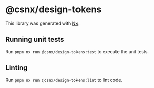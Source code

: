 # @csnx/design-tokens

This library was generated with [Nx](https://nx.dev).

## Running unit tests

Run `pnpm nx run @csnx/design-tokens:test` to execute the unit tests.

## Linting

Run `pnpm nx run @csnx/design-tokens:lint` to lint code.
